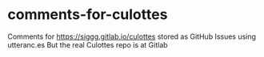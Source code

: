 # comments-for-culottes
Comments for https://siggg.gitlab.io/culottes stored as GitHub Issues using utteranc.es But the real Culottes repo is at Gitlab
